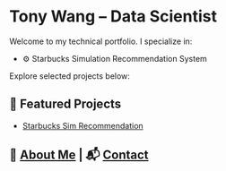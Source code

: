 # Tony Wang – Data Scientist

Welcome to my technical portfolio. I specialize in:
- ⚙️ Starbucks Simulation Recommendation System

Explore selected projects below:

## 🔧 Featured Projects
- [Starbucks Sim Recommendation](projects/starbucks-simulation-recommendation.md)

## 📄 [About Me](about.md) | 📬 [Contact](contact.md)
